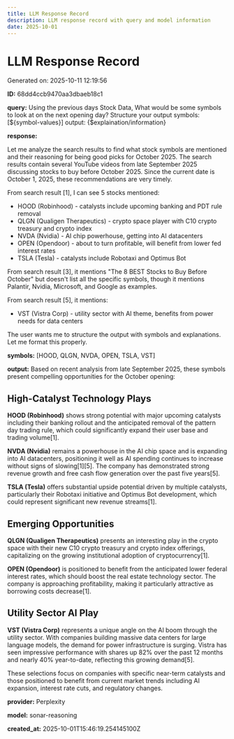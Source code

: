 ```yaml
---
title: LLM Response Record
description: LLM response record with query and model information
date: 2025-10-01
---
```


# LLM Response Record

Generated on: 2025-10-11 12:19:56

**ID:** 68dd4ccb9470aa3dbaeb18c1

**query:** Using the previous days Stock Data, What would be some symbols to look at on the next opening day? 
Structure your output
symbols: [${symbol-values}]
output: {$explaination/information}

**response:**

<think>
Let me analyze the search results to find what stock symbols are mentioned and their reasoning for being good picks for October 2025. The search results contain several YouTube videos from late September 2025 discussing stocks to buy before October 2025. Since the current date is October 1, 2025, these recommendations are very timely.

From search result [1], I can see 5 stocks mentioned:
- HOOD (Robinhood) - catalysts include upcoming banking and PDT rule removal
- QLGN (Qualigen Therapeutics) - crypto space player with C10 crypto treasury and crypto index
- NVDA (Nvidia) - AI chip powerhouse, getting into AI datacenters
- OPEN (Opendoor) - about to turn profitable, will benefit from lower fed interest rates
- TSLA (Tesla) - catalysts include Robotaxi and Optimus Bot

From search result [3], it mentions "The 8 BEST Stocks to Buy Before October" but doesn't list all the specific symbols, though it mentions Palantir, Nvidia, Microsoft, and Google as examples.

From search result [5], it mentions:
- VST (Vistra Corp) - utility sector with AI theme, benefits from power needs for data centers

The user wants me to structure the output with symbols and explanations. Let me format this properly.
</think>

**symbols:** [HOOD, QLGN, NVDA, OPEN, TSLA, VST]

**output:** Based on recent analysis from late September 2025, these symbols present compelling opportunities for the October opening:

## **High-Catalyst Technology Plays**

**HOOD (Robinhood)** shows strong potential with major upcoming catalysts including their banking rollout and the anticipated removal of the pattern day trading rule, which could significantly expand their user base and trading volume[1].

**NVDA (Nvidia)** remains a powerhouse in the AI chip space and is expanding into AI datacenters, positioning it well as AI spending continues to increase without signs of slowing[1][5]. The company has demonstrated strong revenue growth and free cash flow generation over the past five years[5].

**TSLA (Tesla)** offers substantial upside potential driven by multiple catalysts, particularly their Robotaxi initiative and Optimus Bot development, which could represent significant new revenue streams[1].

## **Emerging Opportunities**

**QLGN (Qualigen Therapeutics)** presents an interesting play in the crypto space with their new C10 crypto treasury and crypto index offerings, capitalizing on the growing institutional adoption of cryptocurrency[1].

**OPEN (Opendoor)** is positioned to benefit from the anticipated lower federal interest rates, which should boost the real estate technology sector. The company is approaching profitability, making it particularly attractive as borrowing costs decrease[1].

## **Utility Sector AI Play**

**VST (Vistra Corp)** represents a unique angle on the AI boom through the utility sector. With companies building massive data centers for large language models, the demand for power infrastructure is surging. Vistra has seen impressive performance with shares up 82% over the past 12 months and nearly 40% year-to-date, reflecting this growing demand[5].

These selections focus on companies with specific near-term catalysts and those positioned to benefit from current market trends including AI expansion, interest rate cuts, and regulatory changes.

**provider:** Perplexity

**model:** sonar-reasoning

**created_at:** 2025-10-01T15:46:19.254145100Z

